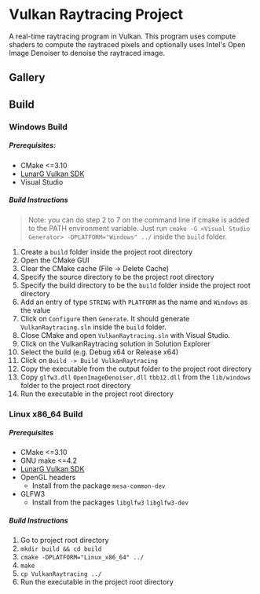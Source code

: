 # Vulkan Raytracing Project
A real-time raytracing program in Vulkan. This program uses compute shaders to compute the raytraced pixels and optionally uses Intel's Open Image Denoiser to denoise the raytraced image.

## Gallery

## Build
### Windows Build
##### Prerequisites:
- CMake <=3.10
- [LunarG Vulkan SDK](https://vulkan.lunarg.com/sdk/home#windows)
- Visual Studio

##### Build Instructions

> Note: you can do step 2 to 7 on the command line if cmake is added to the PATH environment variable. Just run `cmake -G <Visual Studio Generator> -DPLATFORM="Windows" ../` inside the `build` folder.

1. Create a `build` folder inside the project root directory
2. Open the CMake GUI
3. Clear the CMake cache (File -> Delete Cache)
4. Specify the source directory to be the project root directory
5. Specify the build directory to be the `build` folder inside the project root directory
6. Add an entry of type `STRING` with `PLATFORM` as the name and `Windows` as the value
7. Click on `Configure` then `Generate`. It should generate `VulkanRaytracing.sln` inside the `build` folder.
8. Close CMake and open `VulkanRaytracing.sln` with Visual Studio.
9. Click on the VulkanRaytracing solution in Solution Explorer
10. Select the build (e.g. Debug x64 or Release x64)
11. Click on `Build -> Build VulkanRaytracing`
12. Copy the executable from the output folder to the project root directory
13. Copy `glfw3.dll` `OpenImageDenoiser.dll` `tbb12.dll` from the `lib/windows` folder to the project root directory
14. Run the executable in the project root directory

### Linux x86_64 Build
##### Prerequisites
- CMake <=3.10
- GNU make <=4.2
- [LunarG Vulkan SDK](https://vulkan.lunarg.com/sdk/home#linux)
- OpenGL headers
    - Install from the package `mesa-common-dev`
- GLFW3
    - Install from the packages `libglfw3` `libglfw3-dev`

##### Build Instructions
1. Go to project root directory
2. `mkdir build && cd build`
3. `cmake -DPLATFORM="Linux_x86_64" ../`
4. `make`
5. `cp VulkanRaytracing ../`
6. Run the executable in the project root directory